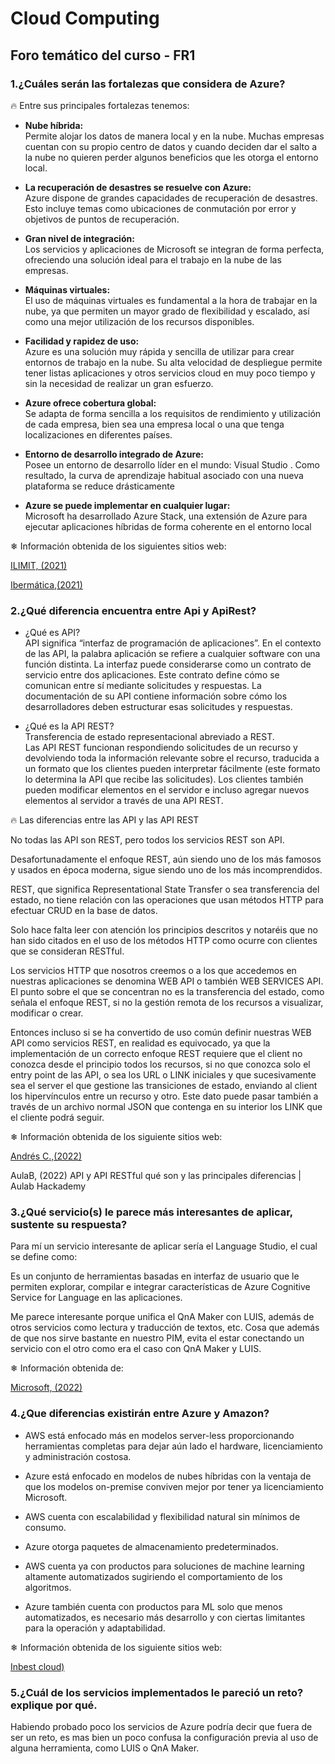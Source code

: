 # Cloud Computing

## Foro temático del curso - FR1

### 1.¿Cuáles serán las fortalezas que considera de Azure?    

🔥 Entre sus principales fortalezas tenemos:

- **Nube híbrida:**   
	Permite alojar los datos de manera local y en la nube. Muchas empresas cuentan con su propio centro de datos y cuando deciden dar el salto a la nube no quieren perder algunos beneficios que les otorga el entorno local. 

- **La recuperación de desastres se resuelve con Azure:**    
	Azure dispone de grandes capacidades de recuperación de desastres. Esto incluye temas como ubicaciones de conmutación por error y objetivos de puntos de recuperación.

- **Gran nivel de integración:**    
	Los servicios y aplicaciones de Microsoft se integran de forma perfecta, ofreciendo una solución ideal para el trabajo en la nube de las empresas.

- **Máquinas virtuales:**   
	El uso de máquinas virtuales es fundamental a la hora de trabajar en la nube, ya que permiten un mayor grado de flexibilidad y escalado, así como una mejor utilización de los recursos disponibles.

- **Facilidad y rapidez de uso:**    
	Azure es una solución muy rápida y sencilla de utilizar para crear entornos de trabajo en la nube. Su alta velocidad de despliegue permite tener listas aplicaciones y otros servicios cloud en muy poco tiempo y sin la necesidad de realizar un gran esfuerzo.

- **Azure ofrece cobertura global:**   
	Se adapta de forma sencilla a los requisitos de rendimiento y utilización de cada empresa, bien sea una empresa local o una que tenga localizaciones en diferentes países.

- **Entorno de desarrollo integrado de Azure:**     
	Posee un entorno de desarrollo líder en el mundo: Visual Studio . Como resultado, la curva de aprendizaje habitual asociado con una nueva plataforma se reduce drásticamente

- **Azure se puede implementar en cualquier lugar:**    
	Microsoft ha desarrollado Azure Stack, una extensión de Azure para ejecutar aplicaciones híbridas de forma coherente en el entorno local

❄ Información obtenida de los siguientes sitios web:   

[ILIMIT, (2021)](https://www.ilimit.com/blog/ventajas-migrar-azure/#:~:text=Una%20de%20las%20grandes%20fortalezas%20de%20Azure%20es,algunos%20beneficios%20que%20les%20otorga%20el%20entorno%20local)

[Ibermática,(2021)](https://www.ibermatica365.com/10-beneficios-de-microsoft-azure/)


### 2.¿Qué diferencia encuentra entre Api y ApiRest?

- ¿Qué es API?    
	API significa “interfaz de programación de aplicaciones”. En el contexto de las API, la palabra aplicación se refiere a cualquier software con una función distinta. La interfaz puede considerarse como un contrato de servicio entre dos aplicaciones. Este contrato define cómo se comunican entre sí mediante solicitudes y respuestas. La documentación de su API contiene información sobre cómo los desarrolladores deben estructurar esas solicitudes y respuestas.

- ¿Qué es la API REST?    
	Transferencia de estado representacional abreviado a REST.     
	Las API REST funcionan respondiendo solicitudes de un recurso y devolviendo toda la información relevante sobre el recurso, traducida a un formato que los clientes pueden interpretar fácilmente (este formato lo determina la API que recibe las solicitudes). Los clientes también pueden modificar elementos en el servidor e incluso agregar nuevos elementos al servidor a través de una API REST.

🔥 Las diferencias entre las API y las API REST    

No todas las API son REST, pero todos los servicios REST son API.

Desafortunadamente el enfoque REST, aún siendo uno de los más famosos y usados en época moderna, sigue siendo uno de los más incomprendidos.

REST, que significa Representational State Transfer o sea transferencia del estado, no tiene relación con las operaciones que usan métodos HTTP para efectuar CRUD en la base de datos.

Solo hace falta leer con atención los principios descritos y notaréis que no han sido citados en el uso de los métodos HTTP como ocurre con clientes que se consideran RESTful.

Los servicios HTTP que nosotros creemos o a los que accedemos en nuestras aplicaciones se denomina WEB API o también WEB SERVICES API. El punto sobre el que se concentran no es la transferencia del estado, como señala el enfoque REST, si no la gestión remota de los recursos a visualizar, modificar o crear.

Entonces incluso si se ha convertido de uso común definir nuestras WEB API como servicios REST, en realidad es equivocado, ya que la implementación de un correcto enfoque REST requiere que el client no conozca desde el principio todos los recursos, si no que conozca solo el entry point de las API, o sea los URL o LINK iniciales y que sucesivamente sea el server el que gestione las transiciones de estado, enviando al client los hipervínculos entre un recurso y otro. Este dato puede pasar también a través de un archivo normal JSON que contenga en su interior los LINK que el cliente podrá seguir.

❄ Información obtenida de los siguiente sitios web:   

[Andrés C.,(2022)](https://www.desarrollolibre.net/blog/programacion-basica/api-api-rest-y-api-restful)   

AulaB, (2022) API y API RESTful qué son y las principales diferencias | Aulab Hackademy


### 3.¿Qué servicio(s) le parece más interesantes de aplicar, sustente su respuesta?

Para mí un servicio interesante de aplicar sería el Language Studio, el cual se define como:

Es un conjunto de herramientas basadas en interfaz de usuario que le permiten explorar, compilar e integrar características de Azure Cognitive Service for Language en las aplicaciones.

Me parece interesante porque unifica el QnA Maker con LUIS, además de otros servicios como lectura y traducción de textos, etc. Cosa que además de que nos sirve bastante en nuestro PIM, evita el estar conectando un servicio con el otro como era el caso con QnA Maker y LUIS.


❄ Información obtenida de:  

[Microsoft, (2022)](https://learn.microsoft.com/es-es/azure/cognitive-services/language-service/language-studio)


### 4.¿Que diferencias existirán entre Azure y Amazon?

- AWS está enfocado más en modelos server-less proporcionando herramientas completas para dejar aún lado el hardware, licenciamiento y administración costosa.

- Azure está enfocado en modelos de nubes híbridas con la ventaja de que los modelos on-premise conviven mejor por tener ya licenciamiento Microsoft.
 
- AWS cuenta con escalabilidad y flexibilidad natural sin mínimos de consumo.
 
- Azure otorga paquetes de almacenamiento predeterminados.
 
- AWS cuenta ya con productos para soluciones de machine learning altamente automatizados sugiriendo el comportamiento de los algoritmos.

- Azure también cuenta con productos para ML solo que menos automatizados, es necesario más desarrollo y con ciertas limitantes para la operación y adaptabilidad.


❄ Información obtenida de los siguiente sitios web:

[Inbest cloud)](https://www.inbest.cloud/comunidad/aws-vs.-azure-comparativo-general)


### 5.¿Cuál de los servicios implementados le pareció un reto? explique por qué.

Habiendo probado poco los servicios de Azure podría decir que fuera de ser un reto, es mas bien un poco confusa la configuración previa al uso de alguna herramienta, como LUIS o QnA Maker.
